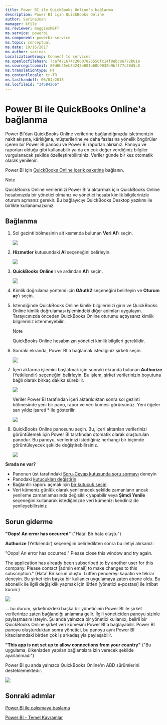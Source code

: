 ```yaml
---
title: Power BI ile QuickBooks Online'a bağlanma
description: Power BI için QuickBooks Online
author: SarinaJoan
manager: kfile
ms.reviewer: maggiesMSFT
ms.service: powerbi
ms.component: powerbi-service
ms.topic: conceptual
ms.date: 10/16/2017
ms.author: sarinas
LocalizationGroup: Connect to services
ms.openlocfilehash: 7caf471674c20607826550fc14f8ebc8e772b61a
ms.sourcegitcommit: 80d6b45eb84243e801b60b9038b9bff77c30d5c8
ms.translationtype: HT
ms.contentlocale: tr-TR
ms.lasthandoff: 06/04/2018
ms.locfileid: "34584266"
---
```

# <a name="connect-to-quickbooks-online-with-power-bi"></a>Power BI ile QuickBooks Online'a bağlanma
Power BI'dan QuickBooks Online verilerine bağlandığınızda işletmenizin nakit akışına, kârlılığına, müşterilerine ve daha fazlasına yönelik öngörüler içeren bir Power BI panosu ve Power BI raporları alırsınız. Panoyu ve raporları olduğu gibi kullanabilir ya da en çok değer verdiğiniz bilgiler vurgulanacak şekilde özelleştirebilirsiniz. Veriler günde bir kez otomatik olarak yenilenir.

Power BI için [QuickBooks Online içerik paketine](https://dxt.powerbi.com/getdata/services/quickbooks-online) bağlanın.

>[!NOTE]
>QuickBooks Online verilerinizi Power BI'a aktarmak için QuickBooks Online hesabınızda bir yönetici olmanız ve yönetici hesabı kimlik bilgilerinizle oturum açmanız gerekir. Bu bağlayıcıyı QuickBooks Desktop yazılımı ile birlikte kullanamazsınız. 

## <a name="how-to-connect"></a>Bağlanma
1. Sol gezinti bölmesinin alt kısmında bulunan **Veri Al**'ı seçin.
   
   ![](media/service-connect-to-quickbooks-online/pbi_getdata.png) 
2. **Hizmetler** kutusundaki **Al** seçeneğini belirleyin.
   
   ![](media/service-connect-to-quickbooks-online/pbi_getservices.png) 
3. **QuickBooks Online**'ı ve ardından **Al**'ı seçin.
   
   ![](media/service-connect-to-quickbooks-online/qbo.png)
4. Kimlik doğrulama yöntemi için **OAuth2** seçeneğini belirleyin ve **Oturum aç**'ı seçin. 
5. İstendiğinde QuickBooks Online kimlik bilgilerinizi girin ve QuickBooks Online kimlik doğrulaması işlemindeki diğer adımları uygulayın. Tarayıcınızda önceden QuickBooks Online oturumu açtıysanız kimlik bilgileriniz istenmeyebilir.
   >[!NOTE]
   >QuickBooks Online hesabınızın yönetici kimlik bilgileri gereklidir.
6. Sonraki ekranda, Power BI'a bağlamak istediğiniz şirketi seçin.
   
   ![](media/service-connect-to-quickbooks-online/pbi_qbo_almost.png)
7. İçeri aktarma işlemini başlatmak için sonraki ekranda bulunan **Authorize** (Yetkilendir) seçeneğini belirleyin. Bu işlem, şirket verilerinizin boyutuna bağlı olarak birkaç dakika sürebilir. 
   
   ![](media/service-connect-to-quickbooks-online/pbi_qbo_authorizesm.png)
   
   Veriler Power BI tarafından içeri aktarıldıktan sonra sol gezinti bölmesinde yeni bir pano, rapor ve veri kümesi görürsünüz. Yeni öğeler sarı yıldız işareti \* ile gösterilir.
   
   ![](media/service-connect-to-quickbooks-online/pbi_qbo_leftnavnew.png)
8. QuickBooks Online panosunu seçin. Bu, içeri aktarılan verilerinizi görüntülemek için Power BI tarafından otomatik olarak oluşturulan panodur. Bu panoyu, verilerinizi istediğiniz herhangi bir biçimde görüntüleyecek şekilde değiştirebilirsiniz. 
   
   ![](media/service-connect-to-quickbooks-online/pbi_qbo_dash.png)

**Sırada ne var?**

* Panonun üst tarafındaki [Soru-Cevap kutusunda soru sormayı](power-bi-q-and-a.md) deneyin
* Panodaki [kutucukları değiştirin](service-dashboard-edit-tile.md).
* Bağlantılı raporu açmak için [bir kutucuk seçin](service-dashboard-tiles.md).
* Veri kümeniz günlük olarak yenilenecek şekilde zamanlanır ancak yenileme zamanlamasında değişiklik yapabilir veya **Şimdi Yenile** seçeneğini kullanarak istediğinizde veri kümenizi kendiniz de yenileyebilirsiniz

## <a name="troubleshooting"></a>Sorun giderme
**"Oops! An error has occurred"** ("Hata! Bir hata oluştu")

**Authorize** (Yetkilendir) seçeneğini belirledikten sonra bu iletiyi alırsanız:

"Oops! An error has occurred." Please close this window and try again.

The application has already been subscribed to by another user for this company. Please contact [admin email] to make changes to this subscription." (Hata! Bir sorun oluştu. Lütfen pencereyi kapatın ve tekrar deneyin. Bu şirket için başka bir kullanıcı uygulamaya zaten abone oldu. Bu abonelik ile ilgili değişiklik yapmak için lütfen [yönetici e-postası] ile irtibat kurun.)

![](media/service-connect-to-quickbooks-online/pbi_qbo_oopssm.png)

... bu durum, şirketinizdeki başka bir yöneticinin Power BI ile şirket verilerinize zaten bağlandığı anlamına gelir. İlgili yöneticiden panoyu sizinle paylaşmasını isteyin. Şu anda yalnızca bir yönetici kullanıcı, belirli bir QuickBooks Online şirket veri kümesini Power BI'a bağlayabilir. Power BI panoyu oluşturduktan sonra yönetici, bu panoyu aynı Power BI kiracılarındaki birden çok iş arkadaşıyla paylaşabilir.

**"This app is not set up to allow connections from your country"** ("Bu uygulama, ülkenizden yapılan bağlantılara izin verecek şekilde ayarlanmadı")

Power BI şu anda yalnızca QuickBooks Online'ın ABD sürümlerini desteklemektedir. 

![](media/service-connect-to-quickbooks-online/pbi_qbo_countrynotsupported.png)

## <a name="next-steps"></a>Sonraki adımlar
[Power BI ile çalışmaya başlama](service-get-started.md)

[Power BI - Temel Kavramlar](service-basic-concepts.md)


